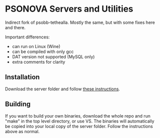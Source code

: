 PSONOVA Servers and Utilities
=============================

Indirect fork of psobb-tethealla.
Mostly the same, but with some fixes here and there.

Important differences:
- can run on Linux (Wine)
- can be compiled with only gcc
- DAT version not supported (MySQL only)
- extra comments for clarity

Installation
------------
Download the server folder and follow [these instructions](https://www.pioneer2.net/community/threads/tethealla-server-setup-instructions.1/).

Building
--------
If you want to build your own binaries, download the whole repo and run "make" in the top level directory, or use VS.
The binaries will automatically be copied into your local copy of the server folder.  Follow the instructions above as normal.
